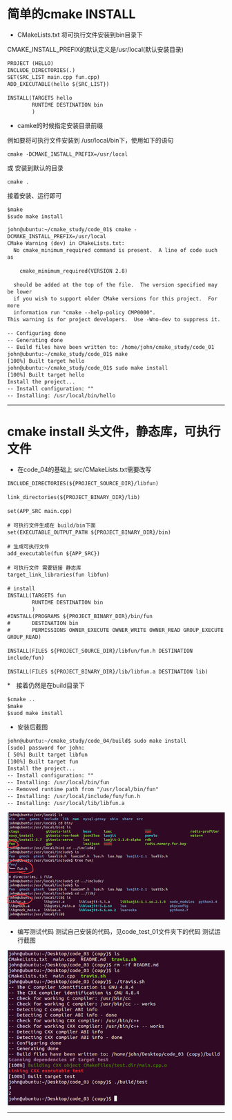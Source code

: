 # 简单的cmake INSTALL

* CMakeLists.txt
将可执行文件安装到bin目录下

CMAKE_INSTALL_PREFIX的默认定义是/usr/local(默认安装目录)

```
PROJECT (HELLO)
INCLUDE_DIRECTORIES(.)
SET(SRC_LIST main.cpp fun.cpp)
ADD_EXECUTABLE(hello ${SRC_LIST})

INSTALL(TARGETS hello
        RUNTIME DESTINATION bin
        )

```


* camke的时候指定安装目录前缀

例如要将可执行文件安装到 /usr/local/bin下，使用如下的语句
```
cmake -DCMAKE_INSTALL_PREFIX=/usr/local
```

或 安装到默认的目录
```
cmake .
```


接着安装、运行即可
```
$make
$sudo make install
```

```
john@ubuntu:~/cmake_study/code_01$ cmake -DCMAKE_INSTALL_PREFIX=/usr/local
CMake Warning (dev) in CMakeLists.txt:
  No cmake_minimum_required command is present.  A line of code such as

    cmake_minimum_required(VERSION 2.8)

  should be added at the top of the file.  The version specified may be lower
  if you wish to support older CMake versions for this project.  For more
  information run "cmake --help-policy CMP0000".
This warning is for project developers.  Use -Wno-dev to suppress it.

-- Configuring done
-- Generating done
-- Build files have been written to: /home/john/cmake_study/code_01
john@ubuntu:~/cmake_study/code_01$ make
[100%] Built target hello
john@ubuntu:~/cmake_study/code_01$ sudo make install
[100%] Built target hello
Install the project...
-- Install configuration: ""
-- Installing: /usr/local/bin/hello
```

---

# cmake install 头文件，静态库，可执行文件

* 在code_04的基础上 src/CMakeLists.txt需要改写

```
INCLUDE_DIRECTORIES(${PROJECT_SOURCE_DIR}/libfun)

link_directories(${PROJECT_BINARY_DIR}/lib)

set(APP_SRC main.cpp)

# 可执行文件生成在 build/bin下面
set(EXECUTABLE_OUTPUT_PATH ${PROJECT_BINARY_DIR}/bin)

# 生成可执行文件
add_executable(fun ${APP_SRC})

# 可执行文件 需要链接 静态库
target_link_libraries(fun libfun)

# install 
INSTALL(TARGETS fun
        RUNTIME DESTINATION bin
        )
#INSTALL(PROGRAMS ${PROJECT_BINARY_DIR}/bin/fun 
#       DESTINATION bin 
#       PERMISSIONS OWNER_EXECUTE OWNER_WRITE OWNER_READ GROUP_EXECUTE GROUP_READ)

INSTALL(FILES ${PROJECT_SOURCE_DIR}/libfun/fun.h DESTINATION include/fun)

INSTALL(FILES ${PROJECT_BINARY_DIR}/lib/libfun.a DESTINATION lib)

```

*　接着仍然是在build目录下
```
$cmake ..
$make 
$suod make install
```

* 安装后截图

```
john@ubuntu:~/cmake_study/code_04/build$ sudo make install
[sudo] password for john: 
[ 50%] Built target libfun
[100%] Built target fun
Install the project...
-- Install configuration: ""
-- Installing: /usr/local/bin/fun
-- Removed runtime path from "/usr/local/bin/fun"
-- Installing: /usr/local/include/fun/fun.h
-- Installing: /usr/local/lib/libfun.a

```

![](../cmake_install/imgs/01.png)

* 编写测试代码
测试自己安装的代码，见code_test_01文件夹下的代码
测试运行截图

![](../cmake_install/imgs/02.png)

---

